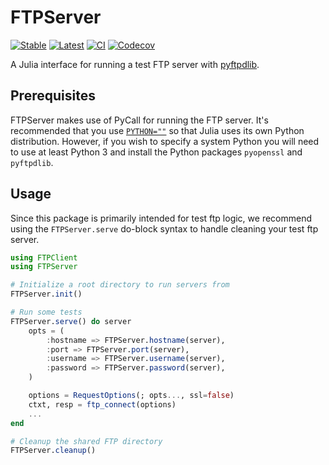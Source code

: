 # FTPServer

[![Stable](https://img.shields.io/badge/docs-stable-blue.svg)](https://invenia.github.io/FTPServer.jl/stable)
[![Latest](https://img.shields.io/badge/docs-latest-blue.svg)](https://invenia.github.io/FTPServer.jl/latest)
[![CI](https://github.com/Invenia/FTPServer.jl/workflows/CI/badge.svg)](https://github.com/Invenia/FTPServer.jl/actions?query=workflow%3ACI)
[![Codecov](https://codecov.io/gh/invenia/FTPServer.jl/branch/master/graph/badge.svg)](https://codecov.io/gh/invenia/FTPServer.jl)

A Julia interface for running a test FTP server with [pyftpdlib](https://pyftpdlib.readthedocs.io/en/latest/index.html).

## Prerequisites

FTPServer makes use of PyCall for running the FTP server.
It's recommended that you use [`PYTHON=""`](https://github.com/JuliaPy/PyCall.jl#specifying-the-python-version) so that Julia uses its own Python distribution.
However, if you wish to specify a system Python you will need to use at least Python 3 and install the Python packages `pyopenssl` and `pyftpdlib`.

## Usage

Since this package is primarily intended for test ftp logic, we recommend using the `FTPServer.serve`
do-block syntax to handle cleaning your test ftp server.

```julia
using FTPClient
using FTPServer

# Initialize a root directory to run servers from
FTPServer.init()

# Run some tests
FTPServer.serve() do server
    opts = (
        :hostname => FTPServer.hostname(server),
        :port => FTPServer.port(server),
        :username => FTPServer.username(server),
        :password => FTPServer.password(server),
    )

    options = RequestOptions(; opts..., ssl=false)
    ctxt, resp = ftp_connect(options)
    ...
end

# Cleanup the shared FTP directory
FTPServer.cleanup()
```

